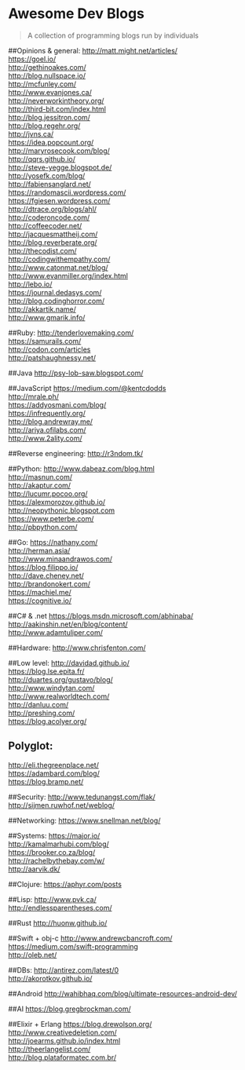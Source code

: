 # Awesome Dev Blogs
>A collection of programming blogs run by individuals

##Opinions & general:
http://matt.might.net/articles/  
https://goel.io/  
http://gethinoakes.com/  
http://blog.nullspace.io/  
http://mcfunley.com/  
http://www.evanjones.ca/  
http://neverworkintheory.org/  
http://third-bit.com/index.html  
http://blog.jessitron.com/  
http://blog.regehr.org/      
http://jvns.ca/  
https://idea.popcount.org/  
http://maryrosecook.com/blog/  
http://qqrs.github.io/  
http://steve-yegge.blogspot.de/  
http://yosefk.com/blog/  
http://fabiensanglard.net/  
https://randomascii.wordpress.com/  
https://fgiesen.wordpress.com/  
http://dtrace.org/blogs/ahl/  
http://coderoncode.com/  
http://coffeecoder.net/  
http://jacquesmattheij.com/  
http://blog.reverberate.org/  
http://thecodist.com/  
http://codingwithempathy.com/  
http://www.catonmat.net/blog/  
http://www.evanmiller.org/index.html  
http://lebo.io/  
https://journal.dedasys.com/  
http://blog.codinghorror.com/  
http://akkartik.name/  
http://www.gmarik.info/  

##Ruby:
http://tenderlovemaking.com/  
https://samurails.com/  
http://codon.com/articles  
http://patshaughnessy.net/  

##Java
http://psy-lob-saw.blogspot.com/  

##JavaScript
https://medium.com/@kentcdodds  
http://mrale.ph/  
https://addyosmani.com/blog/  
https://infrequently.org/  
http://blog.andrewray.me/  
http://ariya.ofilabs.com/  
http://www.2ality.com/  

##Reverse engineering:
http://r3ndom.tk/  

##Python:
http://www.dabeaz.com/blog.html  
http://masnun.com/  
http://akaptur.com/  
http://lucumr.pocoo.org/  
https://alexmorozov.github.io/  
http://neopythonic.blogspot.com  
https://www.peterbe.com/  
http://pbpython.com/  

##Go:
https://nathany.com/  
http://herman.asia/  
http://www.minaandrawos.com/  
https://blog.filippo.io/  
http://dave.cheney.net/  
http://brandonokert.com/  
https://machiel.me/  
https://cognitive.io/  



##C# & .net
https://blogs.msdn.microsoft.com/abhinaba/  
http://aakinshin.net/en/blog/content/  
http://www.adamtuliper.com/  

##Hardware:
http://www.chrisfenton.com/  

##Low level:
http://davidad.github.io/  
https://blog.lse.epita.fr/  
http://duartes.org/gustavo/blog/  
http://www.windytan.com/  
http://www.realworldtech.com/  
http://danluu.com/  
http://preshing.com/  
https://blog.acolyer.org/  

## Polyglot:
http://eli.thegreenplace.net/  
https://adambard.com/blog/  
https://blog.bramp.net/  

##Security:
http://www.tedunangst.com/flak/  
http://sijmen.ruwhof.net/weblog/

##Networking:
https://www.snellman.net/blog/  

##Systems:
https://major.io/  
http://kamalmarhubi.com/blog/  
https://brooker.co.za/blog/  
http://rachelbythebay.com/w/  
http://aarvik.dk/  

##Clojure:
https://aphyr.com/posts  

##Lisp:
http://www.pvk.ca/  
http://endlessparentheses.com/  

##Rust
http://huonw.github.io/  

##Swift + obj-c
http://www.andrewcbancroft.com/  
https://medium.com/swift-programming  
http://oleb.net/  

##DBs:
http://antirez.com/latest/0  
http://akorotkov.github.io/  

##Android
http://wahibhaq.com/blog/ultimate-resources-android-dev/  

##AI
https://blog.gregbrockman.com/  

##Elixir + Erlang
https://blog.drewolson.org/  
http://www.creativedeletion.com/  
http://joearms.github.io/index.html  
http://theerlangelist.com/  
http://blog.plataformatec.com.br/  
